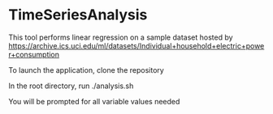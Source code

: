 TimeSeriesAnalysis
==================
This tool performs linear regression on a sample dataset hosted by https://archive.ics.uci.edu/ml/datasets/Individual+household+electric+power+consumption

To launch the application, clone the repository

In the root directory, run ./analysis.sh

You will be prompted for all variable values needed
